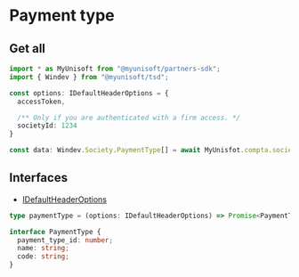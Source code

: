 # Payment type

## Get all
```ts
import * as MyUnisoft from "@myunisoft/partners-sdk";
import { Windev } from "@myunisoft/tsd";

const options: IDefaultHeaderOptions = {
  accessToken,

  /** Only if you are authenticated with a firm access. */
  societyId: 1234
}

const data: Windev.Society.PaymentType[] = await MyUnisfot.compta.society.paymentType(options);
```

## Interfaces
- [IDefaultHeaderOptions](../../../interfaces/common.md)


```ts
type paymentType = (options: IDefaultHeaderOptions) => Promise<PaymentType[]>;

interface PaymentType {
  payment_type_id: number;
  name: string;
  code: string;
}
```
